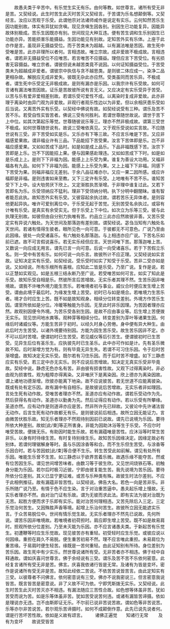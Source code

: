 <!-- { "loadSidebar": true } -->
　　故愚夫类于辛苦中。有乐觉生实无有乐。由何等教。如世尊言。诸所有受无非是苦。又契经说。此生时苦生此灭时苦灭又契经言。于苦谓为乐名想颠倒等。又契经言。汝应以苦观于乐受。此谓他宗对法诸师咸作是说定有实乐。云何知然苦乐生因功能别故。体实有异犹如贪嗔。现见贪嗔生因各别。别因生已功能复异。因能异故体别极成。苦乐生因既亦有别。世间现见大种互违。便有苦生调和生乐别因生已功能亦异。苦能损害乐能摄益。生因功能见有别故。定知苦外实有乐体。上座于此亦作是言。虽现非无摄益受位。而于苦类未为超越。以有漏法唯是苦因。故生死中受唯是苦。此亦非理所以者何。言相违故。唯立宗故。成非爱故不极成故。言相违者。谓若非无摄益受位不应唯苦。若言唯苦不应摄益。理但应言下苦受位。有劣损害无容摄益。唯立宗者。谓彼但说未越苦类竟不说因。以何证知摄益受位。于苦受类未为超越成非爱者。谓彼宗中执信与贪不越思类。是则彼二体应成一。染净二品更相杂故。解脱应无成非爱失。彼既无杂此亦应然。受类虽同而苦乐异。不极成者。谓生死中乐受定无非极成故。是则有漏亦是乐因。以我宗许有乐受故。如何可言诸有漏法唯苦因故。证乐是苦故彼所说有言无义。又应决定有实乐受异于苦受。以苦与乐有爱非爱相差别故。若谓乐受可爱性不成。以离染时复成非爱故。此亦非理于离染时由异门观为非爱故。非观行者观乐性边以为非爱。但以余相厌患乐受如后当说。又离苦外实有乐受。以契经中佛说有故。如契经说受有三种。谓乐及苦不苦不乐。若受自性实皆苦者。佛说三受有何胜利。若谓世尊随世故说。谓世于苦下上中位。如其次第起乐等觉。世尊随彼说乐等三。理亦不然非极成故。谓第三受世不极成。如何世尊随世说有。故说三受唯依真见。又于观乐受说如实言故。不应随世说有三受。非下苦受如实是乐。又乐亦有下等三故。不应言乐唯是下苦。又应非福感爱果故。谓非福业许有三品。下品能招下苦受果。汝言下苦体即是乐。岂不非福应感爱果。又如如苦成下品时。如是如是成上品乐。下品非福既感下苦。汝宗下苦即是上乐。岂不下因能招上果。便与因果感赴理违。又如如苦成下下时。如是如是乐成上上。是则下下非福为因。能感上上乐受为果。谁复为善设大功用。又福非福各有九品。如何下下非福为因。能感上上乐受为果。又上上福下下非福。同感下下苦受为果。则福非福应无差别。于余八品征难亦尔。又应一果二因所感。或应许福即是非福。是则违害如来至教。又下三定许有乐受。上地唯有不苦不乐。谁知苦受下下上中。设大劬劳厌下欣上。又定渐胜执苦渐增。于非理中谁复过此。又若下苦即名为乐。乐受领纳应不猛利。理非下受领纳分明。执下分明中翻闇昧。谁有智者能忍此执。故知苦外实有乐受。又彼容起余执过故。谓若苦乐无异体者。是则容他更起异执。唯许可爱别离位中。于乐受无起于苦觉。无别苦受名余执过。或容有计唯有乐受。是真实有余受实无。但于乐受上下中位。如次立为乐等三受。彼与此执理无别故。如彼但由自分别力执唯有苦。约品立三此亦应然故彼非善。又苦乐受定实有异说六触处。为天世间及那落迦有差别故。谓契经说。苾刍当知有六触处名天世间。若诸有情得生彼者。眼所见色一向可意。于彼都无不可意色。广说乃至由此因缘。彼处一向受诸喜乐。有六触处名那落迦。与上相违亦应广说。下苦名乐如前已遮。故不可言假说喜乐。若无实乐经但应言。天世间唯下苦。那落迦唯上苦。又数说一向应成无用言。谓先已言一向可意。后说一向受诸喜乐。若于下苦假立乐名。则一受中有苦有乐。如何可说一向乐言。故彼所计不应正理。又契经说如实言故。证知决定实有乐受。如契经说。受乐受时如实了知受于乐受。苦非二受亦如是说。又如经说。所有乐根所有喜根。应知此二皆是乐受。乃至广说。复作是说。若以正慧如实观见。如是五根三结永断乃至广说。若受唯苦如何可言。如实了知此是乐受。故知乐受自相是乐。然彼所言后苦增故。无实乐者其理不然。生苦乐因非唯境故。谓我不许唯外境力能生苦乐。若唯境者初与事业。威仪合时便应发生增上苦受。谓由此境于最后时。为缘发生增上苦受。初时已与如是境合。若唯境力生苦乐者。境才合时应生上苦。既不如是故知观身。相续分位转变差别。外境方作苦乐生因。谓至所依如是分位。冷暖等触能为乐因。无至此时非乐因理。为苦因者理亦应然。故观别因便令外境。为苦乐受各别生因。是故不应由事业等。后生增上苦便拨无实乐。现见世间地水粪等。观种芽等相续分位。转变差别为芽叶等诸果生因。何缘后时诸威仪等。方能生苦非于初时。以经久时身心劳倦。身中便有异大种生。由此后时方生苦受。以诸外境要待别因。方能为因生苦乐受。故生苦乐因非不定。亦不可以后时苦增。便谓初时已生苦受。若见威仪等后引苦生。便谓彼初时已生苦受。见异生后位有圣乐生。应执彼先时已生圣乐。此中亦可作如是计。先有圣乐微故不知。后时渐增方觉为有。则有毕竟无异生失。若谓不可习住乐因。令于后时苦渐增盛。故知决定无实乐受。既尔若有习住乐因。而于后时苦不增盛。如下三静虑应实有乐受。若三定中亦无实乐。则不应说后苦增故。知决定无真实乐受非毕竟故。契经中说。静虑无色亦名有苦。非由彼有损害性故。又观下过得离染时。非必由观为损害性。观为粗障亦得离染。又非唯厌下是离染因。欣上德亦为离染因故。谓上诸地功德渐增。欣彼亦能离下地染。故不应说彼苦。若无世道不应能离彼染。既或有处有定乐因。故有漏中有自相乐。是故彼说后苦增故。无实乐者非如理因。言处生死有动作故。受唯苦者理亦不然。圣道亦应有动作故。谓若乐受动作为先。然后获得名有动作。圣道亦以勤勇为先。然后证得应有动作。若以乐受有所攀缘。圣道亦然。应有动作是则道谛亦应是苦。然非所许先已辩故。又彼论中先许诸法皆无动作。后言生死有动作故都无有乐。是则彼说前后相违。故所立因无能证力。言由微苦伏胜乐故。知无乐者理亦不然观待别因前已说故。谓先已说境为乐因。要待所依大种差别。故蚊[此/束]等正所害身。非能为因助沐浴等生于乐受。不应尔时唯受苦故。便拨无乐。有助因时能生乐故。若有漏蕴唯是苦性。应沐浴等时常生苦非乐。以身有时待缘生苦。有时复待别缘生乐。故知苦乐因缘决定。因缘定故必有别体。若谓何理锯解身等时。虽与乐因涂香等和合。而不生乐但生苦受。与涂香等乐因合时。若与苦因蚊[此/束]等合便不生乐。转生苦受此如前解。谓见有处所有乐因。唯能生乐曾不生苦。如三静虑以于欲界苦着乐微。故遇乐缘不能夺苦。然或有位苦因生乐。谓见世间增苦味者。由数习等于彼生欣。又见世间烧铁石等。初触身分能为乐因。若尔后时极习近彼。宁即由彼复能生苦。我先说境为苦乐因。要待所依分位差别。其义已显宁更征难。或苦与乐种类有殊。故彼生时法尔差别。不应于此相例推征。故有漏蕴非皆苦性。以契经说。佛告大名。若色一向是苦非乐。非乐所随广说乃至。有情于色不应生染。言于对治重苦逼中。愚夫起乐增上慢故。无实乐者理亦不然。由对治门证有乐故。谓为无彼而求此法。即有实法为彼对治既为无苦。起胜方便而求于乐即有实乐。能对治苦何理相违。又苦先除后入三定。三定乐觉治何苦生。又因殊胜声香等境。起增上乐治何苦生。故彼所立因无能遮实乐言。于众苦易脱位中。世间有情乐觉生故。无实乐者理亦不然先已说故。先何所说。谓苦乐因非唯境故。若唯境者初荷担时。肩应即生增上苦受。既不如是故易肩时。担观所依分位差别。乃至未灭能为乐因。亦不应言诸愚夫类。于新起苦有乐觉生。初遭鞭等时应生乐觉故。现见彼苦亦有重轻。初受轻时应生乐觉。或彼应说以何因缘。重担在肩久不易脱。便生重苦初易不然。理不应言唯此重担。未易肩位为重苦缘。于易肩时便生轻苦。缘既是一苦何重轻。由此证知别有所待。身位差别为苦乐因。故生死中有少实乐。然世尊说诸所有受。无非苦者亦不相违。佛于经中自释通故。谓如庆喜问世尊言。佛于余经说有三受。谓乐及苦不苦不乐依何密意。此经复言诸所有受无非是苦。佛言。庆喜我依诸行皆是无常。及诸有为皆是变坏。密作是说诸所有受无非是苦。故知此经依二苦说。不依苦苦说皆苦言。由此定知实有三受。以彼尊者不问佛言。依何密意说有三受。佛亦不说我密说三。但言密意我说皆苦。既言皆苦是密意说。非了义故不可为依。宁即凭斯拨无实乐。又契经说。此生时苦生此灭时苦灭亦不相违。有漏法随应三苦性合故。如色想等体虽非苦。犹如苦受而说为苦。如是乐等体虽非苦。犹如苦受说苦何违。或诸有漏皆苦谛摄。依如是理说亦无违。岂不由斯即证无乐。不尔前已说非苦说苦故。谓如色等非苦说苦。乐等亦尔非苦说苦。若尔观乐苦谛摄时。如何不成颠倒作意。此先已说先说者何。谓是行苦坏苦性故。依如是义故有颂言。
　　诸佛正遍觉　　知诸行无常
　　及有为变坏　　故说受皆苦
